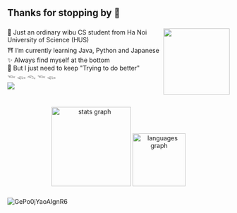<h2 align="left">Thanks for stopping by 👋</h2>

###



###

<img align="right" height="150" src="https://github.com/user-attachments/assets/009fa10b-71e2-4e60-99b7-fba9fcd5add9"  />

###

<p align="left">🌿 Just an ordinary wibu CS student from Ha Noi University of Science (HUS)<br>⛩️ I’m currently learning Java, Python and Japanese<br>✨ Always find myself at the bottom<br>💬 But I just need to keep "Trying to do better"<br>𓆝 𓆟 𓆞 𓆝 𓆟<br><img src="https://profile-counter.glitch.me/QuannNguyen/count.svg?" ></p>

###

<br clear="both">
<div align="center">
  <img src="https://github-readme-stats.vercel.app/api?username=QuannNguyen&hide_title=false&hide_rank=false&show_icons=true&include_all_commits=true&count_private=true&disable_animations=false&theme=dracula&locale=en&hide_border=false" height="180" alt="stats graph"  >
  <img src="https://github-readme-stats.vercel.app/api/top-langs?username=QuannNguyen&locale=en&hide_title=false&layout=compact&card_width=300&langs_count=5&theme=dracula&hide_border=false" height="120" alt="languages graph"  >

</div>

###
![GePo0jYaoAIgnR6](https://github.com/user-attachments/assets/79a53623-97f7-4ff4-8341-a2bff46097cc)



